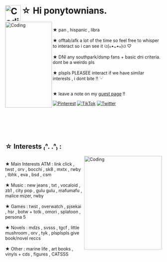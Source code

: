 #  ☆ Hi ponytownians. <img align="left" alt="Coding" src="https://github.com/k4len/k4len/assets/141467087/b657649c-719c-48f4-970c-293540938a62" width="50" height="50">
<img align="left" alt="Coding" src="https://github.com/k4len/k4len/assets/141467087/5fef1cb2-e05e-48b9-8657-f8460f8716d9" width="150" height="275">
<br>★ pan , hispanic , libra<br>
<br>★ offtab/afk a lot of the time so feel free to whisper to interact so i can see it  ପ(๑•ᴗ•๑)ଓ ♡<br>
<br>★ DNI any southpark/dsmp fans + basic dni criteria. dont be a weirdo pls<br>
<br>★ plspls PLEASEE interact if we have similar interests , i dont bite !! ˙ᵕ˙

<br>★ leave a note on my <a href="https://www.yourworldoftext.com/~kalkalkal/">guest page</a> !!<br>


 [![Pinterest](https://img.shields.io/badge/Pinterest-%23E60023.svg?logo=Pinterest&logoColor=white)](https://pinterest.com/@k4lenn) [![TikTok](https://img.shields.io/badge/TikTok-%23000000.svg?logo=TikTok&logoColor=white)](https://tiktok.com/@k1lrzr) [![Twitter](https://img.shields.io/badge/Twitter-%231DA1F2.svg?logo=Twitter&logoColor=white)](https://twitter.com/lcvlix) 

<br>　  <br>
<br>　  <br>



## ☆ Interests ₍ᐢ. .ᐢ₎ :
<img align="right" alt="Coding" src="https://github.com/k4len/k4len/assets/141467087/3fc6140c-f310-4646-9edb-b0cb949092bb" width="250" height="300">
<br>★ Main Interests ATM : link click , twst , orv , bocchi , sk8 , mxtx , rwby , tbhk , eva , bsd , csm<br>
<br>★ Music : new jeans , txt , vocaloid , zb1 , city pop , gulu gulu , mafumafu , malice mizer, rwby <br>
<br>★ Games : twst , overwatch , pjsekai , hsr , botw + totk , omori , splatoon , persona 5 <br>
<br>★ Novels : mdzs , svsss , tgcf , little mushroom , orv , tyk , plsplspls give book/novel reccs  <br>
<br>★ Other : marine life , art books , vinyls + cds , figures , CATSSS <br>




